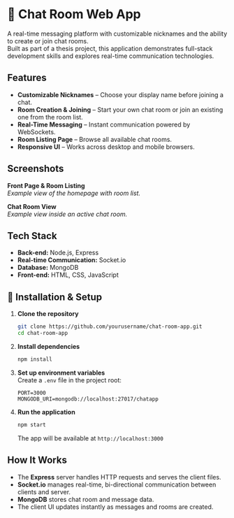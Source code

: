# 💬 Chat Room Web App

A real-time messaging platform with customizable nicknames and the ability to create or join chat rooms.  
Built as part of a thesis project, this application demonstrates full-stack development skills and explores real-time communication technologies.

## Features

- **Customizable Nicknames** – Choose your display name before joining a chat.
- **Room Creation & Joining** – Start your own chat room or join an existing one from the room list.
- **Real-Time Messaging** – Instant communication powered by WebSockets.
- **Room Listing Page** – Browse all available chat rooms.
- **Responsive UI** – Works across desktop and mobile browsers.

## Screenshots

**Front Page & Room Listing**  
_Example view of the homepage with room list._

**Chat Room View**  
_Example view inside an active chat room._

## Tech Stack

- **Back-end:** Node.js, Express
- **Real-time Communication:** Socket.io
- **Database:** MongoDB
- **Front-end:** HTML, CSS, JavaScript

## 🚀 Installation & Setup

1. **Clone the repository**
   ```bash
   git clone https://github.com/yourusername/chat-room-app.git
   cd chat-room-app
   ```

2. **Install dependencies**
   ```bash
   npm install
   ```

3. **Set up environment variables**  
   Create a `.env` file in the project root:
   ```env
   PORT=3000
   MONGODB_URI=mongodb://localhost:27017/chatapp
   ```

4. **Run the application**
   ```bash
   npm start
   ```
   The app will be available at `http://localhost:3000`

## How It Works

- The **Express** server handles HTTP requests and serves the client files.
- **Socket.io** manages real-time, bi-directional communication between clients and server.
- **MongoDB** stores chat room and message data.
- The client UI updates instantly as messages and rooms are created.